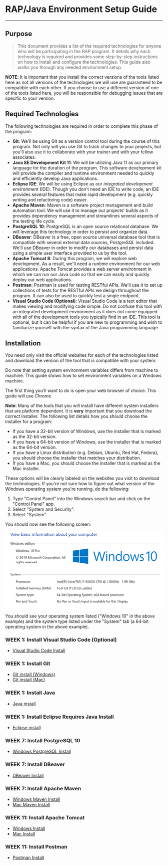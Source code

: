 # RAP/Java Environment Setup Guide
---

## Purpose

> This document provides a list of the required technologies for anyone who will be participating in the RAP program. It details why each technology is required and provides some step-by-step instructions on how to install and configure the technologies. This guide also walks you through any needed environment setup.

**NOTE**: It is important that you install the correct versions of the tools listed here as not all versions of the technologies we will use are guaranteed to be compatible with each other. If you choose to use a different version of one of the tools listed here, you will be responsible for debugging issues that are specific to your version.

## Required Technologies

The following technologies are required in order to complete this phase of the program:

- **Git**: We'll be using Git as a version control tool during the course of this program. Not only will you use Git to track changes to your projects, but you'll also use it to collaborate with your trainer and with your fellow associates.
- **Java SE Development Kit 11**: We will be utilizing Java 11 as our primary language for the duration of the program. This software development kit will provide the compiler and runtime environment needed to quickly and efficiently develop Java applications.
- **Eclipse IDE**: We will be using Eclipse as our *integrated development environment* (IDE). Though you don't need an IDE to write code, an IDE provides several features that make rapid development (e.g. quickly writing and refactoring code) easier.
- **Apache Maven**: Maven is a software project management and build automation tool. We will use it to manage our projects' builds as it provides dependency management and streamlines several aspects of the testing life cycle.
- **PostgreSQL 10**: PostgreSQL is an open source relational database. We will leverage this technology in order to persist and organize data.
- **DBeaver**: DBeaver is a free, open source universal database tool that is compatible with several external data sources, PostgreSQL included. We'll use DBeaver in order to modify our databases and persist data using a simple user interface provided to us by the tool.
- **Apache Tomcat 8**: During this program, we will explore web development. As a result, we'll need a runtime environment for our web applications. Apache Tomcat provides a web server environment in which we can run our Java code so that we can easily and quickly deploy our web applications.
- **Postman**: Postman is used for testing RESTful APIs. We'll use it to set up collections of tests for the RESTful APIs we design throughout the program. It can also be used to quickly test a single endpoint.
- **Visual Studio Code (Optional)**: Visual Studio Code is a text editor that makes viewing and modifying code simple. Do not confuse this tool with an integrated development environment as it does not come equipped with all of the development tools you typically find in an IDE. This tool is optional, but it can be helpful if you are new to programming and wish to familiarize yourself with the syntax of the Java programming language. 

## Installation

You need only visit the official websites for each of the technologies listed and download the version of the tool that is compatible with your system.

Do note that setting system environment variables differs from machine to machine. This guide shows how to set environment variables on a Windows machine.

The first thing you'll want to do is open your web browser of choice. This guide will use *Chrome*.

**Note**: Many of the tools that you will install have different system installers that are platform dependent. It is **very** important that you download the correct installer. The following list details how you should choose the installer for a program:

- If you have a 32-bit version of Windows, use the installer that is marked as the 32-bit version.
- If you have a 64-bit version of Windows, use the installer that is marked as the 64-bit version.
- If you have a Linux distribution (e.g. Debian, Ubuntu, Red Hat, Fedora), you should choose the installer that matches your distribution.
- If you have a Mac, you should choose the installer that is marked as the Mac installer.

These options will be clearly labeled on the websites you visit to download the technologies. If you're not sure how to figure out what version of the Windows operating system you're running, do the following:

1. Type "Control Panel" into the Windows search bar and click on the "Control Panel" app.
2. Select "System and Security".
3. Select "System".

You should now see the following screen:

![Image of Windows System Settings](./images/windows-system.PNG)

You should see your operating system listed ("Windows 10" in the above example) and the system type listed under the "System" tab (a 64-bit operating system in the above example).

### WEEK 1: Install Visual Studio Code (Optional)
* [Visual Studio Code Install](./visual-studio-code-install.md)

### WEEK 1: Install Git
* [Git install (Windows)](./git-install-windows.md)
* [Git install (Mac)](./git-install-mac.md)

### WEEK 1: Install Java
* [Java install](./java-install.md)

### WEEK 1: Install Eclipse **Requires Java Install**
* [Eclipse install](./eclipse-install.md)

### WEEK 7: Install PostgreSQL 10
* [Windows PostgreSQL Install](./postgres-install.md)

### WEEK 7: Install DBeaver
* [DBeaver Install](./dbeaver-install.md)

### WEEK 7: Install Apache Maven
* [Windows Maven Install](./maven-install-windows.md)
* [Mac Maven Install](./maven-install-mac.md)

### WEEK 11: Install Apache Tomcat
* [Windows Install](./tomcat-install-windows.md)
* [Mac Install](./tomcat-install-mac.md)

### WEEK 11: Install Postman
* [Postman Install](./postman-install.md)

